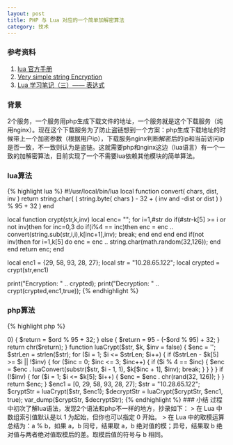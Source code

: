 ```yaml
---
layout: post
title: PHP 与 Lua 对应的一个简单加解密算法
category: 技术
---
```


### 参考资料

1. [lua 官方手册](http://www.lua.org/manual/5.1/manual.html)
2. [Very simple string Encryption](https://forums.coronalabs.com/topic/14032-very-simple-string-encryption-decryption/)
2. [Lua 学习笔记（三）—— 表达式](https://segmentfault.com/a/1190000002723520)

### 背景

2个服务，一个服务用php生成下载文件的地址，一个服务就是这个下载服务（纯用nginx）。现在这个下载服务为了防止盗链想到一个方案：php生成下载地址的时候带上一个加密参数（根据用户ip），下载服务nginx判断解密后的ip和当前访问ip是否一致，不一致则认为是盗链。这就需要php和nginx这边（lua语言）有一个一致的加解密算法，目前实现了一个不需要lua依赖其他模块的简单算法。


### lua算法

{% highlight lua %}
#!/usr/local/bin/lua
local function convert( chars, dist, inv )
    return string.char( ( string.byte( chars ) - 32 + ( inv and -dist or dist ) ) % 95 + 32 )
end

local function crypt(str,k,inv)
    local enc= "";
    for i=1,#str do
        if(#str-k[5] >= i or not inv)then
            for inc=0,3 do
                if(i%4 == inc)then
                    enc = enc .. convert(string.sub(str,i,i),k[inc+1],inv);
                    break;
                end
            end
        end
    end
    if(not inv)then
        for i=1,k[5] do
            enc = enc .. string.char(math.random(32,126));
        end
    end
    return enc;
end

local enc1 = {29, 58, 93, 28, 27};
local str = "10.28.65.122";
local crypted = crypt(str,enc1)

print("Encryption: " .. crypted);
print("Decryption: " .. crypt(crypted,enc1,true));
{% endhighlight %}

### php算法

{% highlight php %}
<?php
function luaConvert($chars, $dist, $inv)
{
    $num = $inv ? -$dist : $dist;
    $ord = (ord($chars) - 32 + $num);
    if ($ord > 0) {
        $return = $ord % 95 + 32;
    } else {
        $return = 95 - (-$ord % 95) + 32;
    }
    return chr($return);
}

function luaCrypt($str, $k, $inv = false)
{
    $enc = '';
    $strLen = strlen($str);
    for ($i = 1; $i <= $strLen; $i++) {
        if ($strLen - $k[5] >= $i || !$inv) {
            for ($inc = 0; $inc <= 3; $inc++) {
                if ($i % 4 == $inc) {
                    $enc = $enc . luaConvert(substr($str, $i - 1, 1), $k[$inc + 1], $inv);
                    break;
                }
            }
        }
    }

    if (!$inv) {
        for ($i = 1; $i <= $k[5]; $i++) {
            $enc = $enc . chr(rand(32, 126));
        }
    }
    return $enc;
}

$enc1 = [0, 29, 58, 93, 28, 27];
$str = "10.28.65.122";
$cryptStr = luaCrypt($str, $enc1);
$decryptStr = luaCrypt($cryptStr, $enc1, true);

var_dump($cryptStr, $decryptStr);
{% endhighlight %}

### 小结

过程中初次了解lua语法，发现2个语法和php不一样的地方，抄录如下：

> 在 Lua 中数组索引值默认是以 1 为起始，但你也可以指定 0 开始。

> 在 Lua 中的取模运算总结为：a % b，如果 a，b 同号，结果取 a，b 绝对值的模；异号，结果取 b 绝对值与两者绝对值取模后的差。取模后值的符号与 b 相同。
